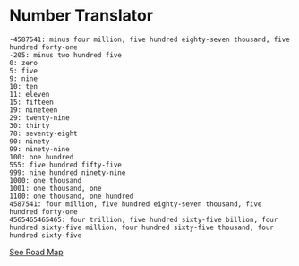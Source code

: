 # Number Translator

    -4587541: minus four million, five hundred eighty-seven thousand, five hundred forty-one
    -205: minus two hundred five
    0: zero
    5: five
    9: nine
    10: ten
    11: eleven
    15: fifteen
    19: nineteen
    29: twenty-nine
    30: thirty
    78: seventy-eight
    90: ninety
    99: ninety-nine
    100: one hundred
    555: five hundred fifty-five
    999: nine hundred ninety-nine
    1000: one thousand
    1001: one thousand, one
    1100: one thousand, one hundred
    4587541: four million, five hundred eighty-seven thousand, five hundred forty-one
    4565465465465: four trillion, five hundred sixty-five billion, four hundred sixty-five million, four hundred sixty-five thousand, four hundred sixty-five

[See Road Map](https://github.com/aamir-talib/number-translator/wiki)
